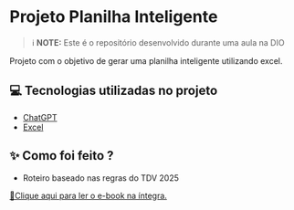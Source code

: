 # Projeto Planilha Inteligente


 > ℹ️ **NOTE:** Este é o repositório desenvolvido durante uma aula na DIO

Projeto com o objetivo de gerar uma planilha inteligente utilizando excel.


## 💻 Tecnologias utilizadas no projeto

- [ChatGPT](https://chat.openai.com/) 
- [Excel](https://www.office.com/)

## ✨ Como foi feito ?

- Roteiro baseado nas regras do TDV 2025

<a href="https://github.com/Ratelli/prompts-recipe-to-create-a-ebook/blob/main/E-book%20Bootcamp%20DIO%20e%20CAIXA.pdf" title="View PDF now"> 📕Clique aqui para ler o e-book na íntegra.</a>
